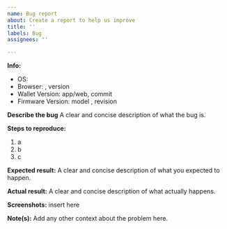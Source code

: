 ```yaml
---
name: Bug report
about: Create a report to help us improve
title: ''
labels: Bug
assignees: ''

---
```


**Info:**
 - OS: 
 - Browser: , version
 - Wallet Version: app/web, commit
 - Firmware Version: model , revision 
 
**Describe the bug**
A clear and concise description of what the bug is.

**Steps to reproduce:**
1. a
2. b
3. c

**Expected result:**
A clear and concise description of what you expected to happen.

**Actual result:**
A clear and concise description of what actually happens.

**Screenshots:**
insert here

**Note(s):**
Add any other context about the problem here.
